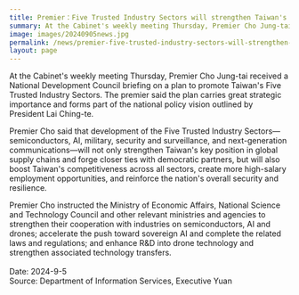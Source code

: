 ```yaml
---
title: Premier：Five Trusted Industry Sectors will strengthen Taiwan's global position
summary: At the Cabinet's weekly meeting Thursday, Premier Cho Jung-tai received a National Development Council briefing on a plan to promote Taiwan's Five Trusted Industry Sectors.
image: images/20240905news.jpg
permalink: /news/premier-five-trusted-industry-sectors-will-strengthen-taiwans-global-position/
layout: page
---
```

At the Cabinet's weekly meeting Thursday, Premier Cho Jung-tai received a National Development Council briefing on a plan to promote Taiwan's Five Trusted Industry Sectors. The premier said the plan carries great strategic importance and forms part of the national policy vision outlined by President Lai Ching-te.

Premier Cho said that development of the Five Trusted Industry Sectors—semiconductors, AI, military, security and surveillance, and next-generation communications—will not only strengthen Taiwan's key position in global supply chains and forge closer ties with democratic partners, but will also boost Taiwan's competitiveness across all sectors, create more high-salary employment opportunities, and reinforce the nation's overall security and resilience.

Premier Cho instructed the Ministry of Economic Affairs, National Science and Technology Council and other relevant ministries and agencies to strengthen their cooperation with industries on semiconductors, AI and drones; accelerate the push toward sovereign AI and complete the related laws and regulations; and enhance R&D into drone technology and strengthen associated technology transfers.
<br/>
<br/>
Date: 2024-9-5
<br/>
Source: Department of Information Services, Executive Yuan
